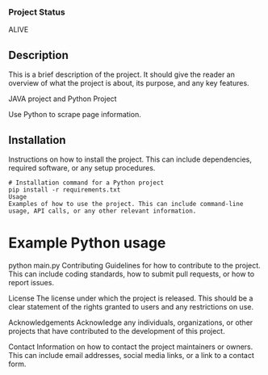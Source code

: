 ### Project Status
ALIVE



## Description

This is a brief description of the project. It should give the reader an overview of what the project is about, its purpose, and any key features.

JAVA project and Python Project

Use Python to scrape page information.

## Installation

Instructions on how to install the project. This can include dependencies, required software, or any setup procedures.

```
# Installation command for a Python project
pip install -r requirements.txt
Usage
Examples of how to use the project. This can include command-line usage, API calls, or any other relevant information.

```

# Example Python usage
python main.py
Contributing
Guidelines for how to contribute to the project. This can include coding standards, how to submit pull requests, or how to report issues.

License
The license under which the project is released. This should be a clear statement of the rights granted to users and any restrictions on use.

Acknowledgements
Acknowledge any individuals, organizations, or other projects that have contributed to the development of this project.

Contact
Information on how to contact the project maintainers or owners. This can include email addresses, social media links, or a link to a contact form.